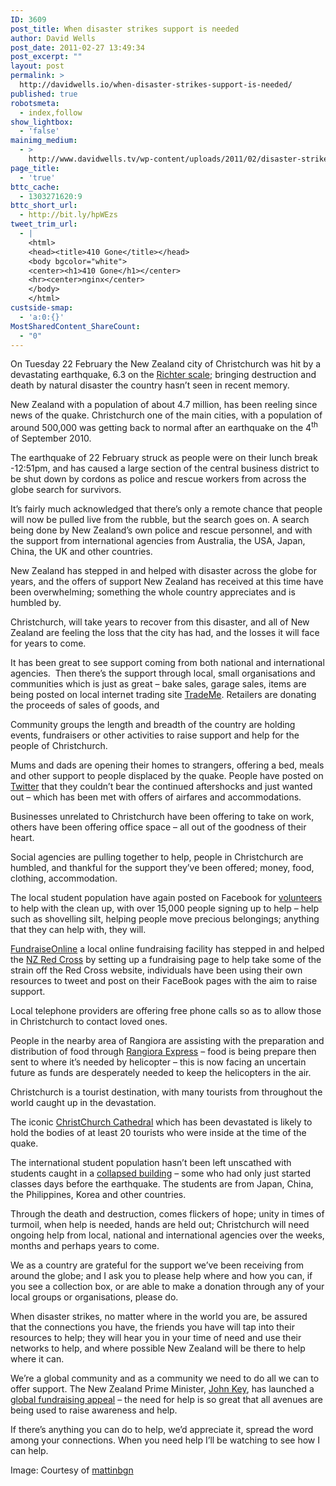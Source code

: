 ```yaml
---
ID: 3609
post_title: When disaster strikes support is needed
author: David Wells
post_date: 2011-02-27 13:49:34
post_excerpt: ""
layout: post
permalink: >
  http://davidwells.io/when-disaster-strikes-support-is-needed/
published: true
robotsmeta:
  - index,follow
show_lightbox:
  - 'false'
mainimg_medium:
  - >
    http://www.davidwells.tv/wp-content/uploads/2011/02/disaster-strikes.png
page_title:
  - 'true'
bttc_cache:
  - 1303271620:9
bttc_short_url:
  - http://bit.ly/hpWEzs
tweet_trim_url:
  - |
    <html>
    <head><title>410 Gone</title></head>
    <body bgcolor="white">
    <center><h1>410 Gone</h1></center>
    <hr><center>nginx</center>
    </body>
    </html>
custside-smap:
  - 'a:0:{}'
MostSharedContent_ShareCount:
  - "0"
---
```

On Tuesday 22 February the New Zealand city of Christchurch was hit by a devastating earthquake, 6.3 on the <a href="http://en.wikipedia.org/wiki/Richter_magnitude_scale">Richter scale</a>; bringing destruction and death by natural disaster the country hasn’t seen in recent memory.

New Zealand with a population of about 4.7 million, has been reeling since news of the quake. Christchurch one of the main cities, with a population of around 500,000 was getting back to normal after an earthquake on the 4<sup>th</sup> of September 2010.

The earthquake of 22 February struck as people were on their lunch break -12:51pm, and has caused a large section of the central business district to be shut down by cordons as police and rescue workers from across the globe search for survivors.

It’s fairly much acknowledged that there’s only a remote chance that people will now be pulled live from the rubble, but the search goes on. A search being done by New Zealand’s own police and rescue personnel, and with the support from international agencies from Australia, the USA, Japan, China, the UK and other countries.

New Zealand has stepped in and helped with disaster across the globe for years, and the offers of support New Zealand has received at this time have been overwhelming; something the whole country appreciates and is humbled by.

Christchurch, will take years to recover from this disaster, and all of New Zealand are feeling the loss that the city has had, and the losses it will face for years to come.

It has been great to see support coming from both national and international agencies.  Then there’s the support through local, small organisations and communities which is just as great – bake sales, garage sales, items are being posted on local internet trading site <a href="http://www.trademe.co.nz/Browse/SearchResults.aspx?searchString=earthquake&amp;isFromSuggest=true">TradeMe</a>. Retailers are donating the proceeds of sales of goods, and

Community groups the length and breadth of the country are holding events, fundraisers or other activities to raise support and help for the people of Christchurch.

Mums and dads are opening their homes to strangers, offering a bed, meals and other support to people displaced by the quake. People have posted on <a href="http://www.twitter.com/">Twitter</a> that they couldn’t bear the continued aftershocks and just wanted out – which has been met with offers of airfares and accommodations.

Businesses unrelated to Christchurch have been offering to take on work, others have been offering office space – all out of the goodness of their heart.

Social agencies are pulling together to help, people in Christchurch are humbled, and thankful for the support they’ve been offered; money, food, clothing, accommodation.

The local student population have again posted on Facebook for <a href="http://www.facebook.com/StudentVolunteerArmy">volunteers</a> to help with the clean up, with over 15,000 people signing up to help – help such as shovelling silt, helping people move precious belongings; anything that they can help with, they will.

<a href="http://www.fundraiseonline.co.nz/">FundraiseOnline</a> a local online fundraising facility has stepped in and helped the <a href="http://www.redcross.org.nz/donate">NZ Red Cross</a> by setting up a fundraising page to help take some of the strain off the Red Cross website, individuals have been using their own resources to tweet and post on their FaceBook pages with the aim to raise support.

Local telephone providers are offering free phone calls so as to allow those in Christchurch to contact loved ones.

People in the nearby area of Rangiora are assisting with the preparation and distribution of food through <a href="http://www.facebook.com/pages/The-Rangiora-Earthquake-Express/153841938005848">Rangiora Express</a> – food is being prepare then sent to where it’s needed by helicopter – this is now facing an uncertain future as funds are desperately needed to keep the helicopters in the air.

Christchurch is a tourist destination, with many tourists from throughout the world caught up in the devastation.

The iconic <a href="http://www.christchurchcathedral.co.nz/">ChristChurch Cathedral</a> which has been devastated is likely to hold the bodies of at least 20 tourists who were inside at the time of the quake.

The international student population hasn’t been left unscathed with students caught in a <a href="http://www.nzherald.co.nz/nz/news/article.cfm?c_id=1&amp;objectid=10708252">collapsed building</a> – some who had only just started classes days before the earthquake. The students are from Japan, China, the Philippines, Korea and other countries.

Through the death and destruction, comes flickers of hope; unity in times of turmoil, when help is needed, hands are held out; Christchurch will need ongoing help from local, national and international agencies over the weeks, months and perhaps years to come.

We as a country are grateful for the support we’ve been receiving from around the globe; and I ask you to please help where and how you can, if you see a collection box, or are able to make a donation through any of your local groups or organisations, please do.

When disaster strikes, no matter where in the world you are, be assured that the connections you have, the friends you have will tap into their resources to help; they will hear you in your time of need and use their networks to help, and where possible New Zealand will be there to help where it can.

We’re a global community and as a community we need to do all we can to offer support. The New Zealand Prime Minister, <a href="http://www.beehive.govt.nz/minister/john-key">John Key</a>, has launched a <a href="http://www.nzherald.co.nz/nz/news/article.cfm?c_id=1&amp;objectid=10709123">global fundraising appeal</a> – the need for help is so great that all avenues are being used to raise awareness and help.

If there’s anything you can do to help, we’d appreciate it, spread the word among your connections. When you need help I’ll be watching to see how I can help.

Image: Courtesy of <a title="User:Mattinbgn" href="http://commons.wikimedia.org/wiki/User:Mattinbgn">mattinbgn</a>